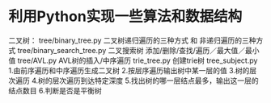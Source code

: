 # 利用Python实现一些算法和数据结构
二叉树：
tree/binary_tree.py 二叉树递归遍历的三种方式 和 非递归遍历的三种方式
tree/binary_search_tree.py 二叉搜索树 添加/删除/查找/遍历／最大值／最小值
tree/AVL.py  AVL树的插入/中序遍历
trie_tree.py 创建trie树
tree_subject.py
1.由前序遍历和中序遍历生成二叉树
2.按层序遍历输出树中某一层的值
3.树的层次遍历
4.树的层次遍历到达特定深度
5.找出树的哪一层结点最多，输出这一层的结点数目
6.判断是否是平衡树